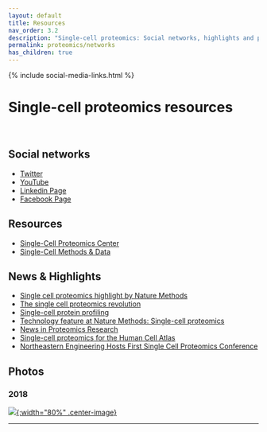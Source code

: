 ```yaml
---
layout: default
title: Resources
nav_order: 3.2
description: "Single-cell proteomics: Social networks, highlights and pictures"
permalink: proteomics/networks
has_children: true
---
```

{% include social-media-links.html %}

# Single-cell proteomics resources


&nbsp;

## Social networks

* [Twitter](https://twitter.com/SCP_meeting)
* [YouTube](https://www.youtube.com/c/NikolaiSlavovResearch)
* [Linkedin Page](https://www.linkedin.com/groups/8618946/)
* [Facebook Page](https://www.facebook.com/Single.Cell.Proteomics/)


## Resources
* [Single-Cell Proteomics Center](https://center.single-cell.net/)
* [Single-Cell Methods & Data](https://scp.slavovlab.net/)


## News & Highlights
* [Single cell proteomics highlight by Nature Methods](https://www.nature.com/articles/s41592-021-01243-y)
* [The single cell proteomics revolution](https://www.bioanalysis-zone.com/2020/02/11/single-cell-proteomics-revolution_bo/)
* [Single-cell protein profiling](https://science.sciencemag.org/content/367/6477/522.11)
* [Technology feature at Nature Methods: Single-cell proteomics ](https://www.nature.com/articles/s41592-019-0540-6)
* [News in Proteomics Research](http://proteomicsnews.blogspot.com/2019/12/over-1000-single-cell-proteomes-2700.html)
* [Single-cell proteomics for the Human Cell Atlas](https://news.northeastern.edu/2019/07/08/northeastern-university-proteomics-researcher-receives-grant-from-chan-zuckerberg-initiative-to-help-map-all-cells-in-the-human-body-to-better-understand-cancer-diabetes-and-other-diseases/)
 * [Northeastern Engineering Hosts First Single Cell Proteomics Conference](https://coe.northeastern.edu/news/northeastern-engineering-hosts-first-single-cell-proteomics-conference/)


## Photos
### 2018
 [![]({{site.baseurl}}/proteomics/photos/SCP2018_Group_Picture.JPG){:width="80%" .center-image}](https://coe.northeastern.edu/news/northeastern-engineering-hosts-first-single-cell-proteomics-conference/)





------------
